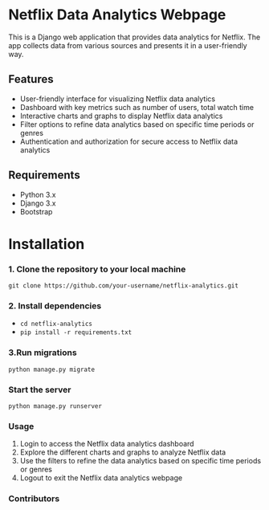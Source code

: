 # Netflix Data Analytics Webpage

This is a Django web application that provides data analytics for Netflix. The app collects data from various sources and presents it in a user-friendly way.

## Features

- User-friendly interface for visualizing Netflix data analytics
- Dashboard with key metrics such as number of users, total watch time 
- Interactive charts and graphs to display Netflix data analytics
- Filter options to refine data analytics based on specific time periods or genres
- Authentication and authorization for secure access to Netflix data analytics

## Requirements

- Python 3.x
- Django 3.x
- Bootstrap

# Installation

### 1. Clone the repository to your local machine
`git clone https://github.com/your-username/netflix-analytics.git`


### 2. Install dependencies

- `cd netflix-analytics` 
- `pip install -r requirements.txt`


### 3.Run migrations
`python manage.py migrate`

### Start the server
`python manage.py runserver`


### Usage

1. Login to access the Netflix data analytics dashboard
2. Explore the different charts and graphs to analyze Netflix data
3. Use the filters to refine the data analytics based on specific time periods or genres
4. Logout to exit the Netflix data analytics webpage

### Contributors
 

